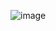 ![image](https://github.com/erkindilekci/login-screen-css/assets/109282517/429b0a12-85f1-4bae-bba5-987a45697869)
